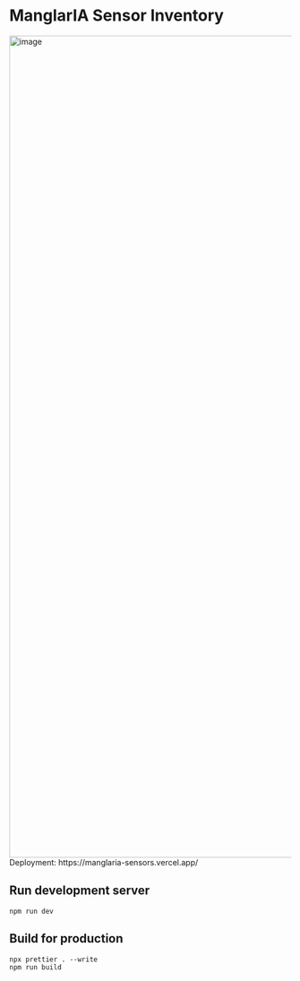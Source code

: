 # ManglarIA Sensor Inventory

<img width="2306" height="1468" alt="image" src="https://github.com/user-attachments/assets/af403333-bfcb-434e-bf19-e6f31c4fd7ab" />
Deployment: https://manglaria-sensors.vercel.app/

## Run development server

```
npm run dev
```

## Build for production

```
npx prettier . --write
npm run build
```
